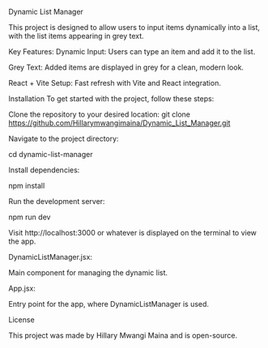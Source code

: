 Dynamic List Manager 


This project is designed to allow users to input items dynamically into a list, with the list items appearing in grey text.

Key Features:
Dynamic Input: Users can type an item and add it to the list.

Grey Text: Added items are displayed in grey for a clean, modern look.

React + Vite Setup: Fast refresh with Vite and React integration.

Installation
To get started with the project, follow these steps:

Clone the repository to your desired location:
git clone https://github.com/Hillarymwangimaina/Dynamic_List_Manager.git

Navigate to the project directory:


cd dynamic-list-manager

Install dependencies:


npm install

Run the development server:


npm run dev


Visit http://localhost:3000 or whatever is displayed on the terminal to view the app.


DynamicListManager.jsx: 

Main component for managing the dynamic list.

App.jsx: 

Entry point for the app, where DynamicListManager is used.

 
License


This project was made by Hillary Mwangi Maina and is open-source.

